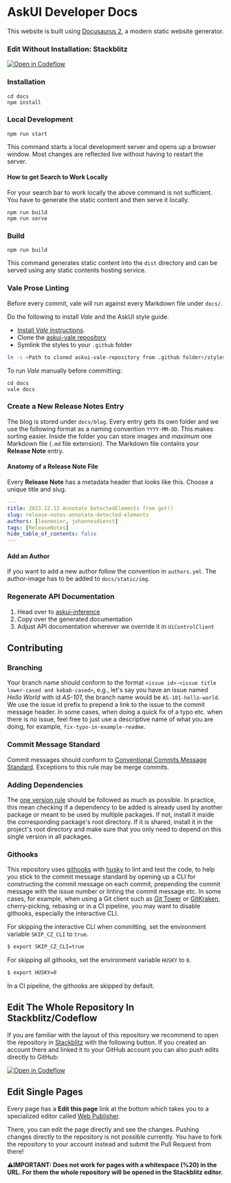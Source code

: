 # AskUI Developer Docs

This website is built using [Docusaurus 2](https://docusaurus.io/), a modern static website generator.

### Edit Without Installation: Stackblitz

[![Open in Codeflow](https://developer.stackblitz.com/img/open_in_codeflow.svg)](https:///pr.new/askui/askui-dev-docs)

### Installation

```shell
cd docs
npm install
```

### Local Development

```shell
npm run start
```

This command starts a local development server and opens up a browser window. Most changes are reflected live without having to restart the server.

#### How to get Search to Work Locally

For your search bar to work locally the above command is not sufficient.
You have to generate the static content and then serve it locally.

```shell
npm run build
npm run serve
```

### Build

```shell
npm run build
```

This command generates static content into the `dist` directory and can be served using any static contents hosting service.

### Vale Prose Linting

Before every commit, vale will run against every Markdown file under `docs/`.

Do the following to install _Vale_ and the AskUI style guide.

* [Install _Vale_ instructions](https://vale.sh/docs/vale-cli/installation/).
* Clone the [askui-vale repository](https://github.com/askui/askui-vale)
* Symlink the styles to your `.github` folder

```bash
ln -s <Path to cloned askui-vale-repository from .github folder>/styles .github/styles
```

To run _Vale_ manually before committing:

```shell
cd docs
vale docs
```

### Create a New Release Notes Entry

The blog is stored under `docs/blog`. Every entry gets its own folder and we use the following format as a naming convention `YYYY-MM-DD`. This makes sorting easier. Inside the folder you can store images and _maximum_ one Markdown file (`.md` file extension). The Markdown file contains your **Release Note** entry.

#### Anatomy of a Release Note File

Every **Release Note** has a metadata header that looks like this.
Choose a unique title and slug.

```yaml
---
title: 2023.12.13 Annotate DetectedElements from get()
slug: release-notes-annotate-detected-elements
authors: [leonmeier, johannesdienst]
tags: [ReleaseNotes]
hide_table_of_contents: false
---
```

#### Add an Author

If you want to add a new author follow the convention in `authors.yml`. The author-image has to be added to `docs/static/img`.

### Regenerate API Documentation

1. Head over to [askui-inference](https://github.com/askui/askui-inference#generate-fluent-api-and-documentation)
2. Copy over the generated documentation
3. Adjust API documentation wherever we override it in `UiControlClient`

## Contributing

### Branching

Your branch name should conform to the format `<issue id>-<issue title lower-cased and kebab-cased>`, e.g., let's say you have an issue named *Hello World* with id *AS-101*, the branch name would be `AS-101-hello-world`. We use the issue id prefix to prepend a link to the issue to the commit message header. In some cases, when doing a quick fix of a typo etc. when there is no issue, feel free to just use a descriptive name of what you are doing, for example, `fix-typo-in-example-readme`.

### Commit Message Standard

Commit messages should conform to [Conventional Commits Message Standard](https://www.conventionalcommits.org/en/v1.0.0/). Exceptions to this rule may be merge commits.

### Adding Dependencies

The [one version rule](https://opensource.google/documentation/reference/thirdparty/oneversion#:~:text=There%20may%20only%20be%20one,several%20reasons%20for%20this%20restriction.) should be followed as much as possible. In practice, this mean checking if a dependency to be added is already used by another package or meant to be used by multiple packages. If not, install it inside the corresponding package's root directory. If it is shared, install it in the project's root directory and make sure that you only need to depend on this single version in all packages. 

### Githooks

This repository uses [githooks](https://git-scm.com/docs/githooks) with [husky](https://github.com/typicode/husky) to lint and test the code, to help you stick to the commit message standard by opening up a CLI for constructing the commit message on each commit, prepending the commit message with the issue number or linting the commit message etc. In some cases, for example, when using a Git client such as [Git Tower](https://www.git-tower.com/) or [GitKraken](https://www.gitkraken.com/), cherry-picking, rebasing or in a CI pipeline, you may want to disable githooks, especially the interactive CLI.

For skipping the interactive CLI when committing, set the environment variable `SKIP_CZ_CLI` to `true`.
```sh
$ export SKIP_CZ_CLI=true
```

For skipping all githooks, set the environment variable `HUSKY` to `0`.
```sh
$ export HUSKY=0
```

In a CI pipeline, the githooks are skipped by default.

## Edit The Whole Repository In Stackblitz/Codeflow

If you are familiar with the layout of this repository we recommend to open the repository in [Stackblitz](https://stackblitz.com/) with the following button. If you created an account there and linked it to your GitHub account you can also push edits directly to GitHub:

[![Open in Codeflow](https://developer.stackblitz.com/img/open_in_codeflow.svg)](https:///pr.new/askui/askui-dev-docs)

## Edit Single Pages
Every page has a **Edit this page** link at the bottom which takes you to a specialized editor called [Web Publisher](https://developer.stackblitz.com/codeflow/integrating-web-publisher).

There, you can edit the page directly and see the changes. Pushing changes directly to the repository is not possible currently. You have to fork the repository to your account instead and submit the Pull Request from there!

**⚠️IMPORTANT: Does not work for pages with a whitespace (%20) in the URL. For them the whole repository will be opened in the Stackblitz editor.**
